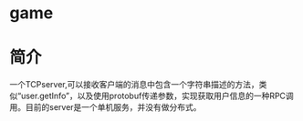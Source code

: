 # game

# 简介
一个TCPserver,可以接收客户端的消息中包含一个字符串描述的方法，类似“user.getInfo”，以及使用protobuf传递参数，实现获取用户信息的一种RPC调用。目前的server是一个单机服务，并没有做分布式。
